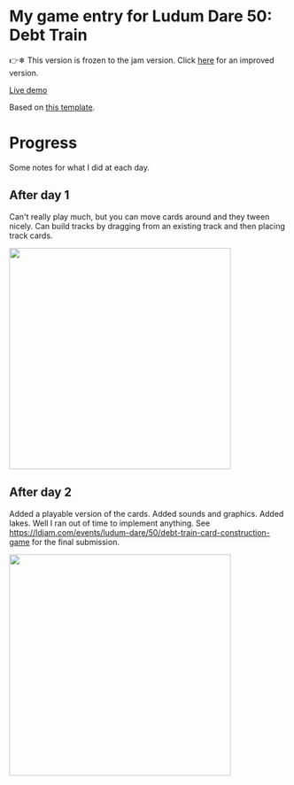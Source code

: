 # My game entry for Ludum Dare 50: Debt Train

👉❄ This version is frozen to the jam version. Click [here](https://github.com/zommerfelds/ldjam50-post-jam) for an improved version.

[Live demo](https://zommerfelds.github.io/ldjam50/)

Based on [this template](https://github.com/zommerfelds/gamejam-template).

# Progress

Some notes for what I did at each day.

## After day 1

Can't really play much, but you can move cards around and they tween nicely. Can build tracks by dragging from an existing track and then placing track cards.

<img src="https://user-images.githubusercontent.com/1260622/161403756-f1ff6874-c944-439f-8cce-470e55b4f505.png" width="400">

## After day 2

Added a playable version of the cards. Added sounds and graphics. Added lakes. Well I ran out of time to implement anything. See https://ldjam.com/events/ludum-dare/50/debt-train-card-construction-game for the final submission.

<img src="https://user-images.githubusercontent.com/1260622/162568742-43e60b28-d61a-4879-a3db-9ce0ca899adf.png" width="400">

